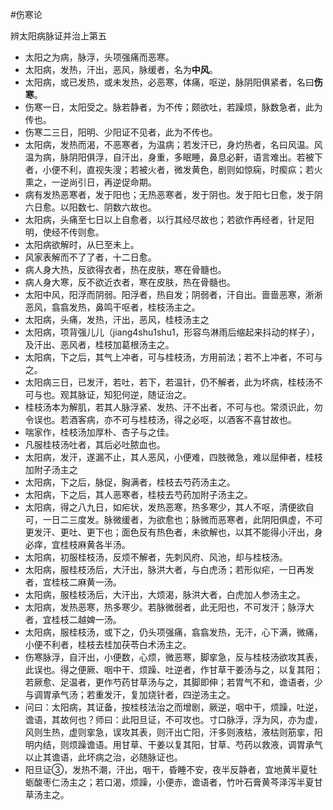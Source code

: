 #伤寒论 

辨太阳病脉证并治上第五

- 太阳之为病，脉浮，头项强痛而恶寒。
- 太阳病，发热，汗出，恶风，脉缓者，名为**中风**。
- 太阳病，或已发热，或未发热，必恶寒，体痛，呕逆，脉阴阳俱紧者，名曰**伤寒**。
- 伤寒一日，太阳受之。脉若静者，为不传；颇欲吐，若躁烦，脉数急者，此为传也。
- 伤寒二三日，阳明、少阳证不见者，此为不传也。
- 太阳病，发热而渴，不恶寒者，为温病；若发汗已，身灼热者，名曰风温。风温为病，脉阴阳俱浮，自汗出，身重，多眠睡，鼻息必鼾，语言难出。若被下者，小便不利，直视失溲；若被火者，微发黄色，剧则如惊痫，时瘈疭；若火熏之，一逆尚引日，再逆促命期。
- 病有发热恶寒者，发于阳也；无热恶寒者，发于阴也。发于阳七日愈，发于阴六日愈。以阳数七、阴数六故也。
- 太阳病，头痛至七日以上自愈者，以行其经尽故也；若欲作再经者，针足阳明，使经不传则愈。
- 太阳病欲解时，从巳至未上。
- 风家表解而不了了者，十二日愈。
- 病人身大热，反欲得衣者，热在皮肤，寒在骨髓也。
- 病人身大寒，反不欲近衣者，寒在皮肤，热在骨髓也。
- 太阳中风，阳浮而阴弱。阳浮者，热自发；阴弱者，汗自出。啬啬恶寒，淅淅恶风，翕翕发热，鼻鸣干呕者，桂枝汤主之。
- 太阳病，头痛，发热，汗出，恶风，桂枝汤主之
- 太阳病，项背强儿儿（jiang4shu1shu1，形容鸟淋雨后缩起来抖动的样子），及汗出、恶风者，桂枝加葛根汤主之。
- 太阳病，下之后，其气上冲者，可与桂枝汤，方用前法；若不上冲者，不可与之。
- 太阳病三日，已发汗，若吐，若下，若温针，仍不解者，此为坏病，桂枝汤不可与也。观其脉证，知犯何逆，随证治之。
- 桂枝汤本为解肌，若其人脉浮紧、发热、汗不出者，不可与也。常须识此，勿令误也。若酒客病，亦不可与桂枝汤，得之必呕，以酒客不喜甘故也。
- 喘家作，桂枝汤加厚朴、杏子与之佳。
- 凡服桂枝汤吐者，其后必吐脓血也。
- 太阳病，发汗，遂漏不止，其人恶风，小便难，四肢微急，难以屈伸者，桂枝加附子汤主之
- 太阳病，下之后，脉促，胸满者，桂枝去芍药汤主之。
- 太阳病，下之后，其人恶寒者，桂枝去芍药加附子汤主之。
- 太阳病，得之八九日，如疟状，发热恶寒，热多寒少，其人不呕，清便欲自可，一日二三度发。脉微缓者，为欲愈也；脉微而恶寒者，此阴阳俱虚，不可更发汗、更吐、更下也；面色反有热色者，未欲解也，以其不能得小汗出，身必痒，宜桂枝麻黄各半汤。
- 太阳病，初服桂枝汤，反烦不解者，先刺风府、风池，却与桂枝汤。
- 太阳病，服桂枝汤后，大汗出，脉洪大者，与白虎汤；若形似疟，一日再发者，宜桂枝二麻黄一汤。
- 太阳病，服桂枝汤后，大汗出，大烦渴，脉洪大者，白虎加人参汤主之。
- 太阳病，发热恶寒，热多寒少。若脉微弱者，此无阳也，不可发汗；脉浮大者，宜桂枝二越婢一汤。
- 太阳病，服桂枝汤，或下之，仍头项强痛，翕翕发热，无汗，心下满，微痛，小便不利者，桂枝去桂加茯苓白术汤主之。
- 伤寒脉浮，自汗出，小便数，心烦，微恶寒，脚挛急，反与桂枝汤欲攻其表，此误也。得之便厥、咽中干、烦躁、吐逆者，作甘草干姜汤与之，以复其阳；若厥愈、足温者，更作芍药甘草汤与之，其脚即伸；若胃气不和，谵语者，少与调胃承气汤；若重发汗，复加烧针者，四逆汤主之。
- 问曰：太阳病，其证备，按桂枝法治之而增剧，厥逆，咽中干，烦躁，吐逆，谵语，其故何也？师曰：此阳旦证，不可攻也。寸口脉浮，浮为风，亦为虚，风则生热，虚则挛急，误攻其表，则汗出亡阳，汗多则液枯，液枯则筋挛，阳明内结，则烦躁谵语。用甘草、干姜以复其阳，甘草、芍药以救液，调胃承气以止其谵语，此坏病之治，必随脉证也。
- 阳旦证③，发热不潮，汗出，咽干，昏睡不安，夜半反静者，宜地黄半夏牡蛎酸枣仁汤主之；若口渴，烦躁，小便赤，谵语者，竹叶石膏黄芩泽泻半夏甘草汤主之。

